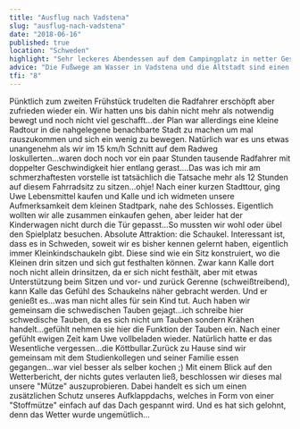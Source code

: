 ```yaml
---
title: "Ausflug nach Vadstena"
slug: "ausflug-nach-vadstena"
date: "2018-06-16"
published: true
location: "Schweden"    
highlight: "Sehr leckeres Abendessen auf dem Campingplatz in netter Gesellschaft."
advice: "Die Fußwege am Wasser in Vadstena und die Altstadt sind einen Besuch wert. Das Restaurant auf dem Campingplatz macht leckeres Essen."
tfi: "8"
---
```


Pünktlich zum zweiten Frühstück trudelten die Radfahrer erschöpft aber zufrieden wieder ein. Wir hatten uns bis dahin nicht mehr als notwendig bewegt und noch nicht viel geschafft...der Plan war allerdings eine kleine Radtour in die nahgelegene benachbarte Stadt zu machen um mal rauszukommen und sich ein wenig zu bewegen. Natürlich war es uns etwas unangenehm als wir im 15 km/h Schnitt auf dem Radweg loskullerten...waren doch noch vor ein paar Stunden tausende Radfahrer mit doppelter Geschwindigkeit hier entlang gerast....Das was ich mir am schmerzhaftesten vorstelle ist tatsächlich die Tatsache mehr als 12 Stunden auf diesem Fahrradsitz zu sitzen...ohje! Nach einer kurzen Stadttour, ging Uwe Lebensmittel kaufen und Kalle und ich widmeten unsere Aufmerksamkeit dem kleinen Stadtpark, nahe des Schlosses. Eigentlich wollten wir alle zusammen einkaufen gehen, aber leider hat der Kinderwagen nicht durch die Tür gepasst...So mussten wir wohl oder übel den Spielplatz besuchen. Absolute Attraktion: die Schaukel. Interessant ist, dass es in Schweden, soweit wir es bisher kennen gelernt haben, eigentlich immer Kleinkindschaukeln gibt. Diese sind wie ein Sitz konstruiert, wo die Kleinen drin sitzen und sich gut festhalten können. Zwar kann Kalle dort noch nicht allein drinsitzen, da er sich nicht festhält, aber mit etwas Unterstützung beim Sitzen und vor- und zurück Gerenne (schweißtreibend), kann Kalle das Gefühl des Schaukelns näher gebracht werden. Und er genießt es...was man nicht alles für sein Kind tut. Auch haben wir gemeinsam die schwedischen Tauben gejagt...ich schreibe hier schwedische Tauben, da es sich nicht um Tauben sondern Krähen handelt...gefühlt nehmen sie hier die Funktion der Tauben ein. Nach einer gefühlt ewigen Zeit kam Uwe vollbeladen wieder. Natürlich hatte er das Wesentliche vergessen...die Köttbullar.Zurück zu Hause sind wir gemeinsam mit dem Studienkollegen und seiner Familie essen gegangen...war viel besser als selber kochen ;) Mit einem Blick auf den Wetterbericht, der nichts gutes verlauten ließ, beschlossen wir dieses mal unsere "Mütze" auszuprobieren. Dabei handelt es sich um einen zusätzlichen Schutz unseres Aufklappdachs, welches in Form von einer "Stoffmütze" einfach auf das Dach gespannt wird. Und es hat sich gelohnt, denn das Wetter wurde ungemütlich...
  